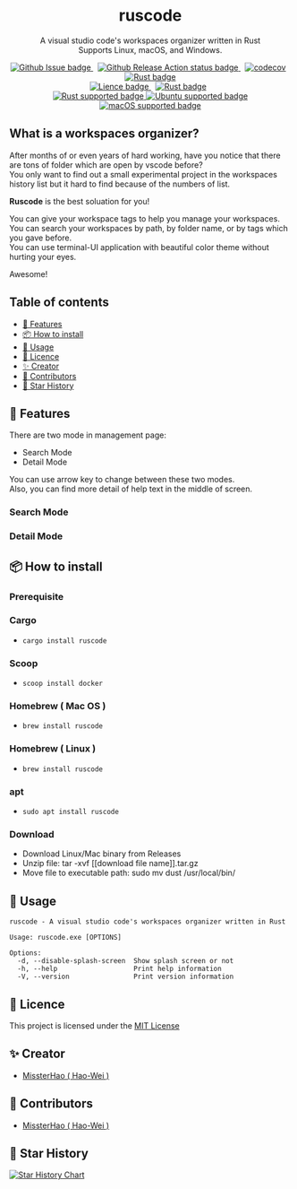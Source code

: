 <div align="center">
  <h1>ruscode</h1>

  <p>
    A visual studio code's workspaces organizer written in Rust<br />Supports Linux, macOS, and Windows.
  </p>


  <p align="center" >
    <a href="https://github.com/MissterHao/ruscode" style="margin-right: 8px;">
      <img
        src="https://img.shields.io/github/issues/MissterHao/ruscode?style=for-the-badge" alt="Github Issue badge" />
    </a>
    <a href="https://github.com/MissterHao/ruscode/actions/workflows/release.yml" style="margin-right: 8px;">
      <img
        src="https://img.shields.io/github/workflow/status/MissterHao/ruscode/release?style=for-the-badge" alt="Github Release Action status badge" />
    </a>
    <a href="https://codecov.io/gh/MissterHao/ruscode" style="margin-right: 8px;">
      <img
        src="https://img.shields.io/codecov/c/gh/MissterHao/ruscode?style=for-the-badge&token=8TU7FS0R56" alt="codecov" >
    </a>
    <a href="https://github.com/MissterHao/ruscode">
      <img
        src="https://img.shields.io/badge/Language-Rust-%23EB6400?style=for-the-badge&logo=Rust" alt="Rust badge" >
    </a>
    <br>
    <a href="https://github.com/MissterHao/ruscode" style="margin-right: 8px;">
      <img
        src="https://img.shields.io/github/license/MissterHao/ruscode?style=for-the-badge" alt="Lience badge" />
    </a>
    <a href="https://github.com/MissterHao/ruscode" style="margin-right: 8px;">
      <img
        src="https://img.shields.io/github/downloads/MissterHao/ruscode/total?style=for-the-badge&logo=Rust" alt="Rust badge" >
    </a>

   <br>
    <a href="https://github.com/MissterHao/ruscode">
      <img
        src="https://img.shields.io/badge/Window Version-Latest-blue?style=for-the-badge&logo=Windows" alt="Rust supported badge" >
    </a>
    <a href="https://github.com/MissterHao/ruscode">
      <img
        src="https://img.shields.io/badge/Ubuntu%20Version-Latest-blue?style=for-the-badge&logo=Ubuntu" alt="Ubuntu supported badge" >
    </a>
    <a href="https://github.com/MissterHao/ruscode">
      <img
        src="https://img.shields.io/badge/MacOS%20Version-Latest-blue?style=for-the-badge&logo=macOS" alt="macOS supported badge" >
    </a>
        
  </p>
</div>


## What is a workspaces organizer?

After months of or even years of hard working, have you notice that there are tons of folder which are open by vscode before?  
You only want to find out a small experimental project in the workspaces history list but it hard to find because of the numbers of list. 

**Ruscode** is the best soluation for you! 

You can give your workspace tags to help you manage your workspaces.   
You can search your workspaces by path, by folder name, or by tags which you gave before.  
You can use terminal-UI application with beautiful color theme without hurting your eyes.  

Awesome!

## Table of contents

- [🎯 Features](#-features)
- [📦 How to install](#-how-to-install)
- [🏹 Usage](#-usage)
- [📜 Licence](#-licence)
- [✨ Creator](#-creator)
- [🌈 Contributors](#-contributors)
- [🌟 Star History](#-star-history)

## 🎯 Features

There are two mode in management page:
+ Search Mode
+ Detail Mode

You can use arrow key to change between these two modes.  
Also, you can find more detail of help text in the middle of screen.
<!-- A GIF to explain how to change mode -->

### Search Mode

### Detail Mode


## 📦 How to install

### Prerequisite

### Cargo
<!-- ### Cargo <a href="https://repology.org/project/ruscode/versions"><img src="https://repology.org/badge/vertical-allrepos/ruscode.svg" alt="Packaging status" align="right"></a> -->
+ `cargo install ruscode`

### Scoop
+ `scoop install docker`

### Homebrew ( Mac OS )
+ `brew install ruscode`

### Homebrew ( Linux )
+ `brew install ruscode`

### apt
+ `sudo apt install ruscode`

### Download
+ Download Linux/Mac binary from Releases
+ Unzip file: tar -xvf [[download file name]].tar.gz
+ Move file to executable path: sudo mv dust /usr/local/bin/


## 🏹 Usage
```
ruscode - A visual studio code's workspaces organizer written in Rust

Usage: ruscode.exe [OPTIONS]

Options:
  -d, --disable-splash-screen  Show splash screen or not
  -h, --help                   Print help information
  -V, --version                Print version information
```

## 📜 Licence
This project is licensed under the [MIT License](https://github.com/MissterHao/ruscode/blob/master/LICENSE)

## ✨ Creator
- [MissterHao ( Hao-Wei )](https://www.linkedin.com/in/hao-wei-li/)

## 🌈 Contributors
- [MissterHao ( Hao-Wei )](https://www.linkedin.com/in/hao-wei-li/)

## 🌟 Star History
[![Star History Chart](https://api.star-history.com/svg?repos=MissterHao/ruscode&type=Date)](https://star-history.com/#MissterHao/ruscode&Date)
